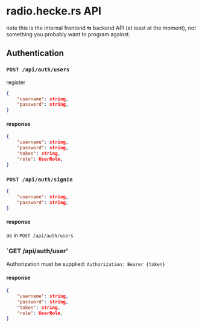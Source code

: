 # radio.hecke.rs API
note this is the internal frontend ⇆ backend API (at least at the moment), not something you probably want to program against.

## Authentication
### `POST /api/auth/users`
register
```json
{
    "username": string,
    "password": string,
}
```

#### response
```json
{
    "username": string,
    "password": string,
    "token": string,
    "role": UserRole,
}
```

### `POST /api/auth/signin`
```json
{
    "username": string,
    "password": string,
}
```

#### response
as in `POST /api/auth/users`

### `GET /api/auth/user'
Authorization must be supplied: `Authorization: Bearer {token}`
#### response
```json
{
    "username": string,
    "password": string,
    "token": string,
    "role": UserRole,
}
```
